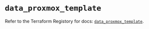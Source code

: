 # `data_proxmox_template`

Refer to the Terraform Registory for docs: [`data_proxmox_template`](https://www.terraform.io/docs/providers/proxmox/d/template).
